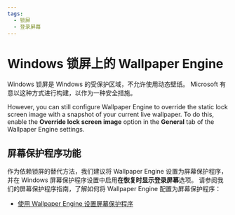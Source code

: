 ```yaml
---
tags:
  - 锁屏
  - 登录屏幕
---
```


# Windows 锁屏上的 Wallpaper Engine

Windows 锁屏是 Windows 的受保护区域，不允许使用动态壁纸。 Microsoft 有意以这种方式进行构建，以作为一种安全措施。

However, you can still configure Wallpaper Engine to override the static lock screen image with a snapshot of your current live wallpaper. To do this, enable the **Override lock screen image** option in the **General** tab of the Wallpaper Engine settings.

## 屏幕保护程序功能

作为依赖锁屏的替代方法，我们建议将 Wallpaper Engine 设置为屏幕保护程序，并在 Windows 屏幕保护程序设置中启用**在恢复时显示登录屏幕**选项。 请参阅我们的屏幕保护程序指南，了解如何将 Wallpaper Engine 配置为屏幕保护程序：

* [使用 Wallpaper Engine 设置屏幕保护程序](/functionality/screensaver.html)